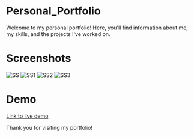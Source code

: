 # Personal_Portfolio

Welcome to my personal portfolio! Here, you'll find information about me, my skills, and the projects I've worked on.

# Screenshots

![SS](https://github.com/Shree0605/Personal_Portfolio/assets/155527405/50483c86-ed1f-482f-9bb9-3b7220b45ad9)
![SS1](https://github.com/Shree0605/Personal_Portfolio/assets/155527405/15232446-4633-44db-aabb-8677c1d82ddc)
![SS2](https://github.com/Shree0605/Personal_Portfolio/assets/155527405/f7403206-f7ae-490c-851e-e09bbbfaeab9)
![SS3](https://github.com/Shree0605/Personal_Portfolio/assets/155527405/42e05c37-e867-4b86-be43-d4b0dc7405ab)

# Demo

[Link to live demo](https://github.com/Shree0605/Personal_Portfolio/assets/155527405/61cbdd69-4087-4ccc-9e5d-c71b48c4605b)

Thank you for visiting my portfolio!
